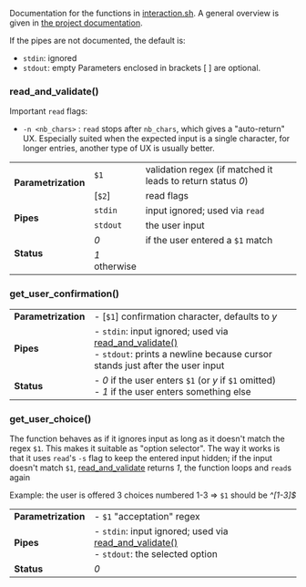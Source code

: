 Documentation for the functions in [interaction.sh](interaction.sh). A general overview is given in [the project documentation](README.md#interaction).

If the pipes are not documented, the default is:
- `stdin`: ignored
- `stdout`: empty
Parameters enclosed in brackets [ ] are optional. 

### read_and_validate()

Important `read` flags:
- `-n <nb_chars>` : `read` stops after `nb_chars`, which gives a "auto-return" UX. Especially suited when the expected input is a single character, for 
longer entries, another type of UX is usually better. 

<table>
        <tr><td rowspan="2"><b>Parametrization</b></td>
		<td><code>$1</code></td><td width="90%">validation regex (if matched it leads to return status <em>0</em>)
	<tr>	<td>[<code>$2</code>]</td><td>read flags</td></tr>
        <tr><td rowspan="2"><b>Pipes</b></td>
		<td><code>stdin</code></td><td>input ignored; used via <code>read</code></td></tr>
	<tr>	<td><code>stdout</code></td><td>the user input</td></tr>
        <tr><td rowspan="2"><b>Status</b></td>
		<td><em>0</em></td><td>if the user entered a <code>$1</code> match</td></tr>
	<tr>	<td><em>1</em> otherwise</td></tr>
</table>


### get_user_confirmation()

<table>
        <tr><td><b>Parametrization</b></td><td width="90%">
		- [<code>$1</code>] confirmation character, defaults to <em>y</em>
        </td></tr>
        <tr><td><b>Pipes</b></td><td>
                - <code>stdin</code>: input ignored; used via <a href="#read_and_validate">read_and_validate()</a><br>
                - <code>stdout</code>: prints a newline because cursor stands just after the user input
        </td></tr>
        <tr><td><b>Status</b></td><td>
                - <em>0</em> if the user enters <code>$1</code> (or <em>y</em> if <code>$1</code> omitted)<br>
		- <em>1</em> if the user enters something else
        </td></tr>
</table>


### get_user_choice()
The function behaves as if it ignores input as long as it doesn't match the regex `$1`. This makes it suitable as "option selector".
The way it works is that it uses `read`'s `-s` flag to keep the entered input hidden; if the input doesn't match `$1`, 
<a href="#read_and_validate">read_and_validate</a> returns *1*, the function loops and `read`s again 

Example: the user is offered 3 choices numbered 1-3 => `$1` should be *^[1-3]$*

<table>
        <tr><td><b>Parametrization</b></td><td width="90%">
		- <code>$1</code> "acceptation" regex
        </td></tr>
        <tr><td><b>Pipes</b></td><td>
                - <code>stdin</code>: input ignored; used via <a href="#read_and_validate">read_and_validate()</a><br>
                - <code>stdout</code>: the selected option
        </td></tr>
        <tr><td><b>Status</b></td><td><em>0</em></td></tr>
</table>

